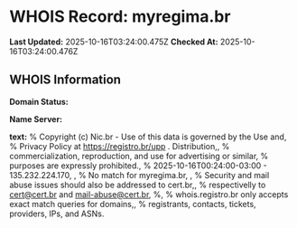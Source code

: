 # WHOIS Record: myregima.br

**Last Updated:** 2025-10-16T03:24:00.475Z
**Checked At:** 2025-10-16T03:24:00.476Z

## WHOIS Information

**Domain Status:** 

**Name Server:** 

**text:** % Copyright (c) Nic.br - Use of this data is governed by the Use and, % Privacy Policy at https://registro.br/upp . Distribution,, % commercialization, reproduction, and use for advertising or similar, % purposes are expressly prohibited., % 2025-10-16T00:24:00-03:00 - 135.232.224.170, , % No match for myregima.br, , % Security and mail abuse issues should also be addressed to cert.br,, % respectivelly to cert@cert.br and mail-abuse@cert.br, %, % whois.registro.br only accepts exact match queries for domains,, % registrants, contacts, tickets, providers, IPs, and ASNs.

